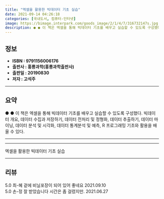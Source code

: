 ```yaml
---
title: "엑셀을 활용한 빅데이터 기초 실습"
date: 2021-09-14 04:26:18
categories: [국내도서, 컴퓨터-인터넷]
image: https://bimage.interpark.com/goods_image/2/1/4/7/316732147s.jpg
description: ● ● 이 책은 엑셀을 통해 빅데이터 기초를 배우고 실습할 수 있도록 구성했다. 빅데이터 개요, 데이터 수집과 저장하기, 데이터 전처리 및 정형화, 데이터 추출하기, 데이터 마이닝, 데이터 분석 및 시각화, 데이터 통계분석 및 예측, R 프로그래밍 기초와 활용을 배울 수 있다.
---
```


## **정보**

- **ISBN : 9791156006176**
- **출판사 : 홍릉과학(홍릉과학출판사)**
- **출판일 : 20190830**
- **저자 : 고석주**

------



## **요약**

●  ●  이 책은 엑셀을 통해 빅데이터 기초를 배우고 실습할 수 있도록 구성했다. 빅데이터 개요, 데이터 수집과 저장하기, 데이터 전처리 및 정형화, 데이터 추출하기, 데이터 마이닝, 데이터 분석 및 시각화, 데이터 통계분석 및 예측, R 프로그래밍 기초와 활용을 배울 수 있다.

------



------


엑셀을 활용한 빅데이터 기초 실습 

------


## **리뷰** 

5.0 최-혜 겉에 비닐포장이 되어 있어 좋네요 2021.09.10 <br/>5.0 손-정 잘 받았습니다 시간은 좀 걸렸지만. 2021.06.27 <br/>